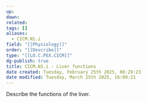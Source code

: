 ```yaml
---
up: 
down: 
related: 
tags: []
aliases:
  - CICM.N1.i
field: "[[Physiology]]"
order: "[[Describe]]"
type: "[[LO.C.PEX.CICM]]"
dg-publish: true
title: CICM.N1.i - Liver functions
date created: Tuesday, February 25th 2025, 06:29:23
date modified: Tuesday, March 25th 2025, 16:09:21
---
```


Describe the functions of the liver.
